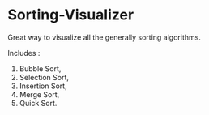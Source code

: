# Sorting-Visualizer
Great way to visualize all the generally sorting algorithms.

Includes : 
1. Bubble Sort, 
2. Selection Sort, 
3. Insertion Sort, 
4. Merge Sort, 
5. Quick Sort. 

